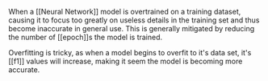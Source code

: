 When a [[Neural Network]] model is overtrained on a training dataset, causing it to focus too greatly on useless details in the training set and thus become inaccurate in general use. This is generally mitigated by reducing the number of [[epoch]]s the model is trained.

Overfitting is tricky, as when a model begins to overfit to it's data set, it's [[f1]] values will increase, making it seem the model is becoming more accurate.